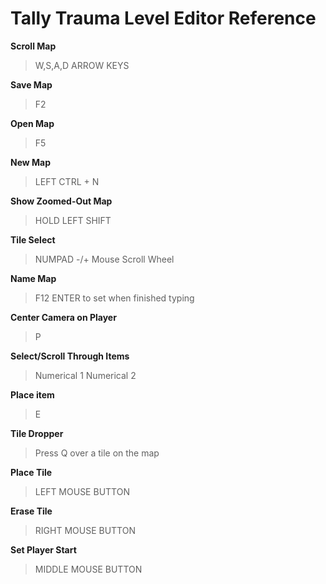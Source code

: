 Tally Trauma Level Editor Reference
=================================
**Scroll Map**
>W,S,A,D
>ARROW KEYS
>
**Save Map**
>F2
>
**Open Map**
>F5

**New Map**
>LEFT CTRL + N

**Show Zoomed-Out Map**
>HOLD LEFT SHIFT

**Tile Select**
>NUMPAD -/+
>Mouse Scroll Wheel

**Name Map**
>F12
>ENTER to set when finished typing

**Center Camera on Player**
>P

**Select/Scroll Through Items**
>Numerical 1 
>Numerical 2

**Place item**
>E

**Tile Dropper**
>Press Q over a tile on the map

**Place Tile**
>LEFT MOUSE BUTTON

**Erase Tile**
>RIGHT MOUSE BUTTON

**Set Player Start**
>MIDDLE MOUSE BUTTON
